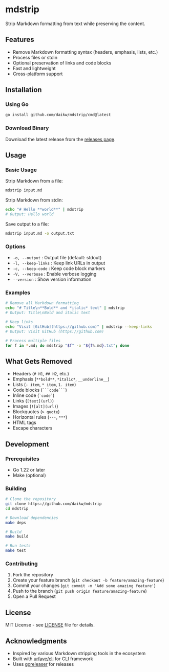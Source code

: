 # mdstrip

Strip Markdown formatting from text while preserving the content.

## Features

- Remove Markdown formatting syntax (headers, emphasis, lists, etc.)
- Process files or stdin
- Optional preservation of links and code blocks
- Fast and lightweight
- Cross-platform support

## Installation

### Using Go

```bash
go install github.com/daikw/mdstrip/cmd@latest
```

### Download Binary

Download the latest release from the [releases page](https://github.com/daikw/mdstrip/releases).

## Usage

### Basic Usage

Strip Markdown from a file:
```bash
mdstrip input.md
```

Strip Markdown from stdin:
```bash
echo "# Hello **world**" | mdstrip
# Output: Hello world
```

Save output to a file:
```bash
mdstrip input.md -o output.txt
```

### Options

- `-o, --output` : Output file (default: stdout)
- `-l, --keep-links` : Keep link URLs in output
- `-c, --keep-code` : Keep code block markers
- `-V, --verbose` : Enable verbose logging
- `--version` : Show version information

### Examples

```bash
# Remove all Markdown formatting
echo "# Title\n**Bold** and *italic* text" | mdstrip
# Output: Title\nBold and italic text

# Keep links
echo "Visit [GitHub](https://github.com)" | mdstrip --keep-links
# Output: Visit GitHub (https://github.com)

# Process multiple files
for f in *.md; do mdstrip "$f" -o "${f%.md}.txt"; done
```

## What Gets Removed

- Headers (`# H1`, `## H2`, etc.)
- Emphasis (`**bold**`, `*italic*`, `__underline__`)
- Lists (`- item`, `* item`, `1. item`)
- Code blocks (` ```code``` `)
- Inline code (`` `code` ``)
- Links (`[text](url)`)
- Images (`![alt](url)`)
- Blockquotes (`> quote`)
- Horizontal rules (`---`, `***`)
- HTML tags
- Escape characters

## Development

### Prerequisites

- Go 1.22 or later
- Make (optional)

### Building

```bash
# Clone the repository
git clone https://github.com/daikw/mdstrip
cd mdstrip

# Download dependencies
make deps

# Build
make build

# Run tests
make test
```

### Contributing

1. Fork the repository
2. Create your feature branch (`git checkout -b feature/amazing-feature`)
3. Commit your changes (`git commit -m 'Add some amazing feature'`)
4. Push to the branch (`git push origin feature/amazing-feature`)
5. Open a Pull Request

## License

MIT License - see [LICENSE](LICENSE) file for details.

## Acknowledgments

- Inspired by various Markdown stripping tools in the ecosystem
- Built with [urfave/cli](https://github.com/urfave/cli) for CLI framework
- Uses [goreleaser](https://goreleaser.com/) for releases